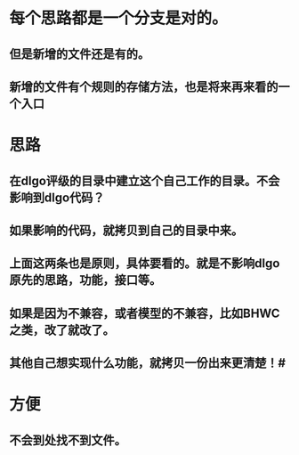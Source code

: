 # 每个思路都是一个分支是对的。
## 但是新增的文件还是有的。
## 新增的文件有个规则的存储方法，也是将来再来看的一个入口

# 思路
## 在dlgo评级的目录中建立这个自己工作的目录。不会影响到dlgo代码？
## 如果影响的代码，就拷贝到自己的目录中来。
## 上面这两条也是原则，具体要看的。就是不影响dlgo原先的思路，功能，接口等。
## 如果是因为不兼容，或者模型的不兼容，比如BHWC之类，改了就改了。
## 其他自己想实现什么功能，就拷贝一份出来更清楚！#

# 方便
## 不会到处找不到文件。